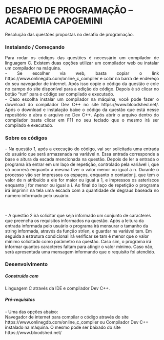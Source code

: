<h1>DESAFIO DE PROGRAMAÇÃO – ACADEMIA CAPGEMINI</h1>  
Resolução das questões propostas no desafio de programação.<br>
<h3>Instalando / Começando</h3>
<p style="text-align:justify;">Para rodar os códigos das questões é necessário um compilador de linguagem C. Existem duas opções utilizar um compilador web ou instalar um compilador na máquina.<br>
- Se escolher via web, basta copiar o link https://www.onlinegdb.com/online_c_compiler e colar na barra de endereço do seu navegador de internet. Após isso copie o código da questão e cole no campo do site disponível para a edição do código. Depois é só clicar no botão “run” para o código ser compilado e executado.<br>
- Caso escolha instalar um compilador na máquina, você pode fazer o download do compilador Dev C++ no site https://www.bloodshed.net/. Após o download e instalação baixe o código da questão que está nesse repositório e abra o arquivo no Dev C++. Após abrir o arquivo dentro do compilador basta clicar em F11 no seu teclado que o mesmo irá ser compilado e executado.</p>
<h3>Sobre os códigos</h3>
<p style="text-align:justify;">- Na questão 1, após a execução do código, vai ser solicitada uma entrada do usuário que será armazenada na variável n. Essa entrada corresponde a base e altura da escada mencionada na questão. Depois de ler a entrada o programa irá entrar em um laço de repetição, controlado pela variável i, que só ocorrerá enquanto à mesma tiver o valor menor ou igual a n. Durante o processo vão ser impressos os espaços, enquanto o contador <b>j</b>, que tem o valor de n atribuído a ele for maior ou igual a 1, e impressos os asteriscos enquanto j for menor ou igual a i. Ao final do laço de repetição o programa irá imprimir na tela uma escada com a quantidade de degraus baseada no número informado pelo usuário.</p><br><br>
- A questão 2 irá solicitar que seja informado um conjunto de caracteres que preencha os requisitos informados na questão. Após a leitura da entrada informada pelo usuário o programa irá mensurar o tamanho da string informada, através da função strlen, e guardar na variável tam. Em seguida a estrutura condicional irá verificar se tam é menor que o valor mínimo solicitado como parâmetro na questão. Caso sim, o programa irá informar quantos caracteres faltam para atingir o valor mínimo. Caso não, será apresentada uma mensagem informando que o requisito foi atendido.
<h3>Desenvolvimento</h3>
<h5>Construído com</h5>
Linguagem C através da IDE e compilador Dev C++.
<h5>Pré-requisitos</h5>
- Uma das opções abaixo:<br>
Navegador de internet para compilar o código através do site https://www.onlinegdb.com/online_c_compiler ou Compilador Dev C++ instalado na máquina. O mesmo pode ser baixado do site https://www.bloodshed.net/
